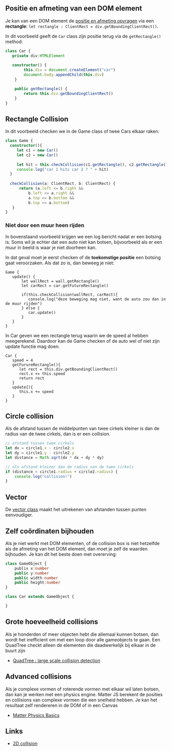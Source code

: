 ## Positie en afmeting van een DOM element

Je kan van een DOM element de [positie en afmeting opvragen](https://developer.mozilla.org/en/docs/Web/API/Element/getBoundingClientRect) via een **rectangle**: `let rectangle : ClientRect = div.getBoundingClientRect()`. 

In dit voorbeeld geeft de `Car` class zijn positie terug via de `getRectangle()` method:

```typescript
class Car {
   private div:HTMLElement
   
   constructor() {
        this.div = document.createElement("car")
        document.body.appendChild(this.div)
    }

    public getRectangle() {
        return this.div.getBoundingClientRect()
    }
}
```

## Rectangle Collision

In dit voorbeeld checken we in de Game class of twee Cars elkaar raken:

```typescript
class Game {
  constructor(){
     let c1 = new Car()
     let c2 = new Car()
     
     let hit = this.checkCollision(c1.getRectangle(), c2.getRectangle())
     console.log("car 1 hits car 2 ? " + hit)
  }
  
  checkCollision(a: ClientRect, b: ClientRect) {
      return (a.left <= b.right &&
          b.left <= a.right &&
          a.top <= b.bottom &&
          b.top <= a.bottom)
   }
}
```

### Niet door een muur heen rijden

In bovenstaand voorbeeld krijgen we een log bericht nadat er een botsing is. Soms wil je echter dat een auto niet kan botsen, bijvoorbeeld als er een muur in beeld is waar je niet doorheen kan. 

In dat geval moet je eerst checken of de **toekomstige positie** een botsing gaat veroorzaken. Als dat zo is, dan beweeg je niet:

```
Game {
   update() {
       let wallRect = wall.getRectangle()
       let carRect = car.getFutureRectangle()

       if(this.checkCollision(wallRect, carRect){
          console.log("deze beweging mag niet, want de auto zou dan in de muur rijden")
       } else {
          car.update()
       }
   }
}
```

In Car geven we een rectangle terug waarin we de speed al hebben meegerekend. Daardoor kan de Game checken of de auto wel of niet zijn update functie mag doen.
```
Car {
   speed = 4
   getFurureRectangle(){
      let rect = this.div.getBoundingClientRect()
      rect.x += this.speed
      return rect
   }
   update{){
      this.x += speed
   }
}
```

## Circle collision

Als de afstand tussen de middelpunten van twee cirkels kleiner is dan de radius van de twee cirkels, dan is er een collision.

```typescript
// afstand tussen twee cirkels
let dx = circle1.x - circle2.x
let dy = circle1.y - circle2.y
let distance = Math.sqrt(dx * dx + dy * dy)

// als afstand kleiner dan de radius van de twee cirkels
if (distance < circle1.radius + circle2.radius) {
    console.log("collision!")
}
```

## Vector 

De [vector class](vector.md) maakt het uitrekenen van afstanden tussen punten eenvoudiger.

## Zelf coördinaten bijhouden

Als je niet werkt met DOM elementen, of de collision box is niet hetzelfde als de afmeting van het DOM element, dan moet je zelf de waarden bijhouden. Je kan dit het beste doen met overerving:

```typescript
class GameObject {
    publix x:number
    public y:number
    public width:number
    public height:number
}

class Car extends GameObject {

}
```

## Grote hoeveelheid collisions

Als je honderden of meer objecten hebt die allemaal kunnen botsen, dan wordt het inefficient om met een loop door alle gameobjects te gaan. Een QuadTree checkt alleen de elementen die daadwerkelijk bij elkaar in de buurt zijn

- [QuadTree : large scale collision detection](https://github.com/timohausmann/quadtree-js)

## Advanced collisions

Als je complexe vormen of roterende vormen met elkaar wil laten botsen, dan kan je werken met een physics engine. Matter JS berekent de posities en collisions van complexe vormen die een snelheid hebben. Je kan het resultaat zelf rendereren in de DOM of in een Canvas

- [Matter Physics Basics](snippets/matter.md)

## Links

- [2D collision](https://developer.mozilla.org/en-US/docs/Games/Techniques/2D_collision_detection)
